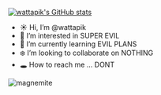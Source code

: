 [![wattapik's GitHub stats](https://github-readme-stats.vercel.app/api?username=wattapik&bg_color=1e1e2e&text_color=cdd6f4&icon_color=cba6f7&title_color=94e2d5)](https://github.com/anuraghazra/github-readme-stats)

- ☀️ Hi, I’m @wattapik
- 🌊 I’m interested in SUPER EVIL
- 🦷 I’m currently learning EVIL PLANS
- ❄️ I’m looking to collaborate on NOTHING
- 🕳️ How to reach me ... DONT

![magnemite](https://sunspiral.city/m/margen.gif)

